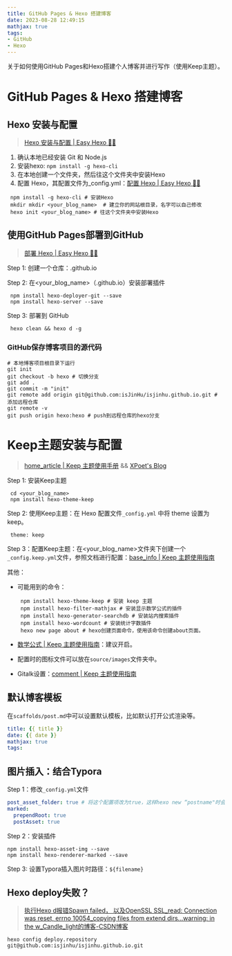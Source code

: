 ```yaml
---
title: GitHub Pages & Hexo 搭建博客
date: 2023-08-28 12:49:15
mathjax: true
tags:
- GitHub
- Hexo
---
```


关于如何使用GitHub Pages和Hexo搭建个人博客并进行写作（使用Keep主题）。

<!--more-->

# GitHub Pages & Hexo 搭建博客

## Hexo 安装与配置

> [Hexo 安装与配置 | Easy Hexo 👨‍💻](https://easyhexo.com/1-Hexo-install-and-config/)

1. 确认本地已经安装 Git 和 Node.js
2. 安装hexo: `npm install -g hexo-cli`
3. 在本地创建一个文件夹，然后往这个文件夹中安装Hexo
4. 配置 Hexo，其配置文件为_config.yml：[配置 Hexo | Easy Hexo 👨‍💻](https://easyhexo.com/1-Hexo-install-and-config/1-3-config-hexo.html#配置-hexo-2)

```shell
 npm install -g hexo-cli # 安装Hexo
 mkdir mkdir <your_blog_name>  # 建立你的网站根目录，名字可以自己修改
 hexo init <your_blog_name> # 往这个文件夹中安装Hexo
```

## **使用GitHub Pages部署到GitHub**

> [部署 Hexo | Easy Hexo 👨‍💻](https://easyhexo.com/1-Hexo-install-and-config/1-4-deploy-hexo.html#部署到-github)

Step 1: 创建一个仓库：<username>.github.io

Step 2: 在<your_blog_name>（<username>.github.io）安装部署插件

```shell
 npm install hexo-deployer-git --save
 npm install hexo-server --save
```

Step 3: 部署到 GitHub

```shell
 hexo clean && hexo d -g
```

### GitHub保存博客项目的源代码

```shell
# 本地博客项目根目录下运行
git init
git checkout -b hexo # 切换分支
git add .
git commit -m "init"
git remote add origin git@github.com:isJinHu/isjinhu.github.io.git # 添加远程仓库
git remote -v
git push origin hexo:hexo # push到远程仓库的hexo分支
```

# Keep主题安装与配置

> [home_article | Keep 主题使用手册](https://v3.keep-docs.xpoet.cn/basis/configuration-guide/home_article.html) && [XPoet's Blog](https://xpoet.cn/)

Step 1: 安装Keep主题

```shell
 cd <your_blog_name>
 npm install hexo-theme-keep
```

Step 2: 使用Keep主题：在 Hexo 配置文件`_config.yml` 中将 theme 设置为 keep。

```
 theme: keep
```

Step 3：配置Keep主题：在<your_blog_name>文件夹下创建一个`_config.keep.yml`文件，参照文档进行配置：[base_info | Keep 主题使用指南](https://keep-docs.xpoet.cn/tutorial/configuration-guide/base_info.html)

其他：

- 可能用到的命令：

  ```shell
   npm install hexo-theme-keep # 安装 keep 主题
   npm install hexo-filter-mathjax # 安装显示数学公式的插件
   npm install hexo-generator-searchdb # 安装站内搜索插件
   npm install hexo-wordcount # 安装统计字数插件
   hexo new page about # hexo创建页面命令，使用该命令创建about页面。
  ```

- [数学公式 | Keep 主题使用指南](https://keep-docs.xpoet.cn/advanced/mathjax.html)：建议开启。

- 配置时的图标文件可以放在`source/images`文件夹中。

- Gitalk设置：[comment | Keep 主题使用指南](https://keep-docs.xpoet.cn/tutorial/configuration-guide/comment.html#gitalk)

## 默认博客模板

在`scaffolds/post.md`中可以设置默认模板，比如默认打开公式渲染等。

```yaml
title: {{ title }}
date: {{ date }}
mathjax: true
tags:
```



## 图片插入：结合Typora

Step 1：修改`_config.yml`文件

```yaml
post_asset_folder: true # 将这个配置项改为true，这样hexo new “postname"时会创建一个同名文件夹
marked:
  prependRoot: true
  postAsset: true
```

Step 2：安装插件

```shell
npm install hexo-asset-img --save
npm install hexo-renderer-marked --save
```

Step 3: 设置Typora插入图片时路径：`${filename}`

## Hexo deploy失败？

> [执行Hexo d报错Spawn failed， 以及OpenSSL SSL_read: Connection was reset, errno 10054_copying files from extend dirs...warning: in the w_Candle_light的博客-CSDN博客](https://blog.csdn.net/Candle_light/article/details/114992784)

```shell
hexo config deploy.repository git@github.com:isjinhu/isjinhu.github.io.git
```

